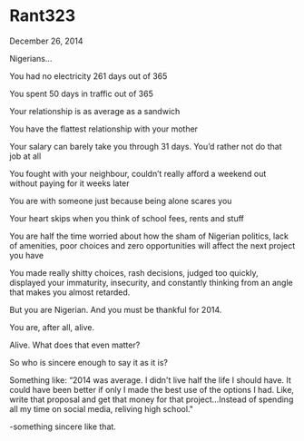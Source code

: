 # Rant323


December 26, 2014

Nigerians…

You had no electricity 261 days out of 365

You spent 50 days in traffic out of 365

Your relationship is as average as a sandwich

You have the flattest relationship with your mother

Your salary can barely take you through 31 days. You’d rather not do that job at all

You fought with your neighbour, couldn’t really afford a weekend out without paying for it weeks later

You are with someone just because being alone scares you

Your heart skips when you think of school fees, rents and stuff

You are half the time worried about how the sham of Nigerian politics, lack of amenities, poor choices and zero opportunities will affect the next project you have

You made really shitty choices, rash decisions, judged too quickly, displayed your immaturity, insecurity, and constantly thinking from an angle that makes you almost retarded.

But you are Nigerian. And you must be thankful for 2014.

You are, after all, alive. 

Alive. What does that even matter? 

So who is sincere enough to say it as it is?

Something like: “2014 was average. I didn't live half the life I should have. It could have been better if only I made the best use of the options I had. Like, write that proposal and get that money for that project…Instead of spending all my time on social media, reliving high school."

-something sincere like that.